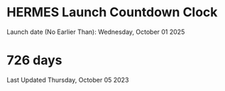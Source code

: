 # HERMES Launch Countdown Clock

Launch date (No Earlier Than): Wednesday, October 01 2025
# 726 days

Last Updated Thursday, October 05 2023